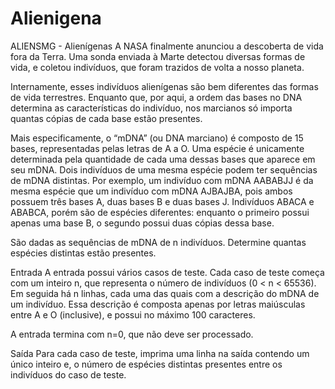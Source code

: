 # Alienigena

ALIENSMG - Alienígenas
A NASA finalmente anunciou a descoberta de vida fora da Terra. Uma sonda enviada à Marte detectou diversas formas de vida, e coletou indivíduos, que foram trazidos de volta a nosso planeta.

Internamente, esses indivíduos alienígenas são bem diferentes das formas de vida terrestres. Enquanto que, por aqui, a ordem das bases no DNA determina as características do indivíduo, nos marcianos só importa quantas cópias de cada base estão presentes.

Mais especificamente, o “mDNA” (ou DNA marciano) é composto de 15 bases, representadas pelas letras de A a O. Uma espécie é unicamente determinada pela quantidade de cada uma dessas bases que aparece em seu mDNA. Dois indivíduos de uma mesma espécie podem ter sequências de mDNA distintas. Por exemplo, um indivíduo com mDNA AABABJJ é da mesma espécie que um indivíduo com mDNA AJBAJBA, pois ambos possuem três bases A, duas bases B e duas bases J. Indivíduos ABACA e ABABCA, porém são de espécies diferentes: enquanto o primeiro possui apenas uma base B, o segundo possui duas cópias dessa base.

São dadas as sequências de mDNA de n indivíduos. Determine quantas espécies distintas estão presentes.

Entrada
A entrada possui vários casos de teste. Cada caso de teste começa com um inteiro n, que representa o número de indivíduos (0 < n < 65536). Em seguida há n linhas, cada uma das quais com a descrição do mDNA de um indivíduo. Essa descrição é composta apenas por letras maiúsculas entre A e O (inclusive), e possui no máximo 100 caracteres.

A entrada termina com n=0, que não deve ser processado.

Saída
Para cada caso de teste, imprima uma linha na saída contendo um único inteiro e, o número de espécies distintas presentes entre os indivíduos do caso de teste.